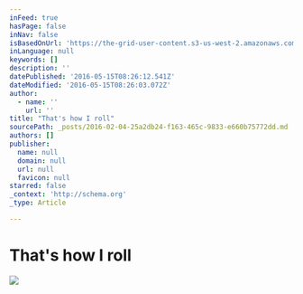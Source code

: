```yaml
---
inFeed: true
hasPage: false
inNav: false
isBasedOnUrl: 'https://the-grid-user-content.s3-us-west-2.amazonaws.com/b8d733a3-732c-4e0c-ba73-feaa95af3cf3.png'
inLanguage: null
keywords: []
description: ''
datePublished: '2016-05-15T08:26:12.541Z'
dateModified: '2016-05-15T08:26:03.072Z'
author:
  - name: ''
    url: ''
title: "That's how I roll"
sourcePath: _posts/2016-02-04-25a2db24-f163-465c-9833-e660b75772dd.md
authors: []
publisher:
  name: null
  domain: null
  url: null
  favicon: null
starred: false
_context: 'http://schema.org'
_type: Article

---
```

# That's how I roll
![](https://s3-us-west-2.amazonaws.com/the-grid-img/p/1f7698069647600126f72d6ba5f4d11bb9eed610.png)
